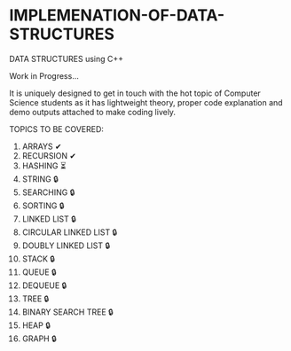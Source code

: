# IMPLEMENATION-OF-DATA-STRUCTURES
DATA STRUCTURES using C++

Work in Progress...

It is uniquely designed to get in touch with the hot topic of Computer Science students as it has lightweight theory,
proper code explanation and demo outputs attached to make coding lively.

TOPICS TO BE COVERED:
1. ARRAYS ✔
2. RECURSION ✔
3. HASHING ⏳
4. STRING 🔒
5. SEARCHING 🔒 
6. SORTING 🔒
7. LINKED LIST 🔒
8. CIRCULAR LINKED LIST 🔒
9. DOUBLY LINKED LIST 🔒
10. STACK 🔒
11. QUEUE 🔒
12. DEQUEUE 🔒
13. TREE 🔒
14. BINARY SEARCH TREE 🔒
15. HEAP 🔒
16. GRAPH 🔒
